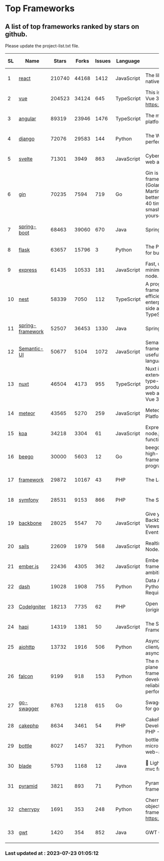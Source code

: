 # Top Frameworks
## A list of top frameworks ranked by stars on github.  
Please update the project-list.txt file.

| SL| Name  | Stars| Forks| Issues | Language | Description | Last Commit |
| --| ------| -----| ---- | ------ | -------- | ----------- | ----------- |
| 1 | [react](https://github.com/facebook/react) | 210740 | 44168 | 1412 | JavaScript | The library for web and native user interfaces | 2023-07-20 14:30:30 |
| 2 | [vue](https://github.com/vuejs/vue) | 204523 | 34124 | 645 | TypeScript | This is the repo for Vue 2. For Vue 3, go to https://github.com/vuejs/core | 2023-04-27 09:43:19 |
| 3 | [angular](https://github.com/angular/angular) | 89319 | 23946 | 1476 | TypeScript | The modern web developer’s platform | 2023-07-21 17:31:24 |
| 4 | [django](https://github.com/django/django) | 72076 | 29583 | 144 | Python | The Web framework for perfectionists with deadlines. | 2023-07-22 17:48:55 |
| 5 | [svelte](https://github.com/sveltejs/svelte) | 71301 | 3949 | 863 | JavaScript | Cybernetically enhanced web apps | 2023-07-21 18:24:25 |
| 6 | [gin](https://github.com/gin-gonic/gin) | 70235 | 7594 | 719 | Go | Gin is a HTTP web framework written in Go (Golang). It features a Martini-like API with much better performance -- up to 40 times faster. If you need smashing performance, get yourself some Gin. | 2023-06-05 01:52:39 |
| 7 | [spring-boot](https://github.com/spring-projects/spring-boot) | 68463 | 39060 | 670 | Java | Spring Boot | 2023-07-21 15:47:35 |
| 8 | [flask](https://github.com/pallets/flask) | 63657 | 15796 | 3 | Python | The Python micro framework for building web applications. | 2023-07-01 16:24:20 |
| 9 | [express](https://github.com/expressjs/express) | 61435 | 10533 | 181 | JavaScript | Fast, unopinionated, minimalist web framework for node. | 2023-05-16 01:53:48 |
| 10 | [nest](https://github.com/nestjs/nest) | 58339 | 7050 | 112 | TypeScript | A progressive Node.js framework for building efficient, scalable, and enterprise-grade server-side applications with TypeScript/JavaScript 🚀 | 2023-07-18 07:54:38 |
| 11 | [spring-framework](https://github.com/spring-projects/spring-framework) | 52507 | 36453 | 1330 | Java | Spring Framework | 2023-07-22 14:06:14 |
| 12 | [Semantic-UI](https://github.com/Semantic-Org/Semantic-UI) | 50677 | 5104 | 1072 | JavaScript | Semantic is a UI component framework based around useful principles from natural language. | 2023-01-11 17:05:32 |
| 13 | [nuxt](https://github.com/nuxt/nuxt) | 46504 | 4173 | 955 | TypeScript | Nuxt is an intuitive and extendable way to create type-safe, performant and production-grade full-stack web apps and websites with Vue 3. | 2023-07-21 09:17:07 |
| 14 | [meteor](https://github.com/meteor/meteor) | 43565 | 5270 | 259 | JavaScript | Meteor, the JavaScript App Platform | 2023-07-21 20:42:18 |
| 15 | [koa](https://github.com/koajs/koa) | 34218 | 3304 | 61 | JavaScript | Expressive middleware for node.js using ES2017 async functions | 2023-05-17 07:50:49 |
| 16 | [beego](https://github.com/beego/beego) | 30000 | 5603 | 12 | Go | beego is an open-source, high-performance web framework for the Go programming language. | 2023-07-14 07:00:02 |
| 17 | [framework](https://github.com/laravel/framework) | 29872 | 10167 | 43 | PHP | The Laravel Framework. | 2023-07-20 15:17:14 |
| 18 | [symfony](https://github.com/symfony/symfony) | 28531 | 9153 | 866 | PHP | The Symfony PHP framework | 2023-07-21 09:43:18 |
| 19 | [backbone](https://github.com/jashkenas/backbone) | 28025 | 5547 | 70 | JavaScript | Give your JS App some Backbone with Models, Views, Collections, and Events | 2023-07-21 20:52:09 |
| 20 | [sails](https://github.com/balderdashy/sails) | 22609 | 1979 | 568 | JavaScript | Realtime MVC Framework for Node.js | 2023-07-21 23:31:37 |
| 21 | [ember.js](https://github.com/emberjs/ember.js) | 22436 | 4305 | 362 | JavaScript | Ember.js - A JavaScript framework for creating ambitious web applications | 2023-07-19 16:51:38 |
| 22 | [dash](https://github.com/plotly/dash) | 19028 | 1908 | 755 | Python | Data Apps & Dashboards for Python. No JavaScript Required. | 2023-07-20 17:13:50 |
| 23 | [CodeIgniter](https://github.com/bcit-ci/CodeIgniter) | 18213 | 7735 | 62 | PHP | Open Source PHP Framework (originally from EllisLab) | 2023-04-07 17:57:13 |
| 24 | [hapi](https://github.com/hapijs/hapi) | 14319 | 1381 | 50 | JavaScript | The Simple, Secure Framework Developers Trust | 2023-04-24 22:09:20 |
| 25 | [aiohttp](https://github.com/aio-libs/aiohttp) | 13732 | 1916 | 506 | Python | Asynchronous HTTP client/server framework for asyncio and Python | 2023-07-22 14:48:13 |
| 26 | [falcon](https://github.com/falconry/falcon) | 9199 | 918 | 153 | Python | The no-magic web data plane API and microservices framework for Python developers, with a focus on reliability, correctness, and performance at scale. | 2023-07-18 11:41:57 |
| 27 | [go-swagger](https://github.com/go-swagger/go-swagger) | 8763 | 1218 | 615 | Go | Swagger 2.0 implementation for go | 2023-07-01 05:17:38 |
| 28 | [cakephp](https://github.com/cakephp/cakephp) | 8634 | 3461 | 54 | PHP | CakePHP: The Rapid Development Framework for PHP - Official Repository | 2023-07-08 07:51:28 |
| 29 | [bottle](https://github.com/bottlepy/bottle) | 8027 | 1457 | 321 | Python | bottle.py is a fast and simple micro-framework for python web-applications. | 2022-09-05 15:24:52 |
| 30 | [blade](https://github.com/lets-blade/blade) | 5793 | 1168 | 12 | Java | :rocket: Lightning fast and elegant mvc framework for Java8 | 2023-06-16 05:18:49 |
| 31 | [pyramid](https://github.com/Pylons/pyramid) | 3821 | 893 | 71 | Python | Pyramid - A Python web framework | 2023-05-11 06:49:29 |
| 32 | [cherrypy](https://github.com/cherrypy/cherrypy) | 1691 | 353 | 248 | Python | CherryPy is a pythonic, object-oriented HTTP framework.      https://cherrypy.dev | 2023-05-04 23:04:12 |
| 33 | [gwt](https://github.com/gwtproject/gwt) | 1420 | 354 | 852 | Java | GWT Open Source Project | 2023-07-03 13:48:40 |

### Last updated at : 2023-07-23 01:05:12
